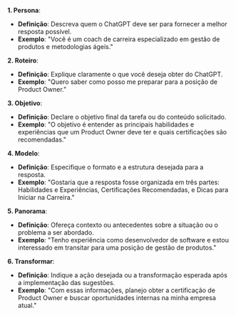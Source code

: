 **1. Persona**:

- **Definição**: Descreva quem o ChatGPT deve ser para fornecer a melhor resposta possível.
- **Exemplo**: "Você é um coach de carreira especializado em gestão de produtos e metodologias ágeis."

**2. Roteiro**:

- **Definição**: Explique claramente o que você deseja obter do ChatGPT.
- **Exemplo**: "Quero saber como posso me preparar para a posição de Product Owner."

**3. Objetivo**:

- **Definição**: Declare o objetivo final da tarefa ou do conteúdo solicitado.
- **Exemplo**: "O objetivo é entender as principais habilidades e experiências que um Product Owner deve ter e quais certificações são recomendadas."

**4. Modelo**:

- **Definição**: Especifique o formato e a estrutura desejada para a resposta.
- **Exemplo**: "Gostaria que a resposta fosse organizada em três partes: Habilidades e Experiências, Certificações Recomendadas, e Dicas para Iniciar na Carreira."

**5. Panorama**:

- **Definição**: Ofereça contexto ou antecedentes sobre a situação ou o problema a ser abordado.
- **Exemplo**: "Tenho experiência como desenvolvedor de software e estou interessado em transitar para uma posição de gestão de produtos."

**6. Transformar**:

- **Definição**: Indique a ação desejada ou a transformação esperada após a implementação das sugestões.
- **Exemplo**: "Com essas informações, planejo obter a certificação de Product Owner e buscar oportunidades internas na minha empresa atual."